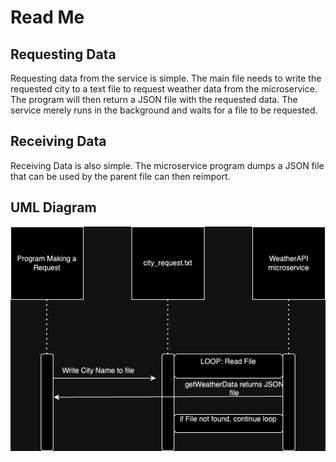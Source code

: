 # Read Me 

## Requesting Data
Requesting data from the service is simple. The main file needs to write the requested city to a text file to request weather data from the microservice. The program will then return a JSON file with the requested data. The service merely runs in the background and waits for a file to be requested. 

## Receiving Data
Receiving Data is also simple. The microservice program dumps a JSON file that can be used by the parent file can then reimport. 

## UML Diagram
![](uml.png)